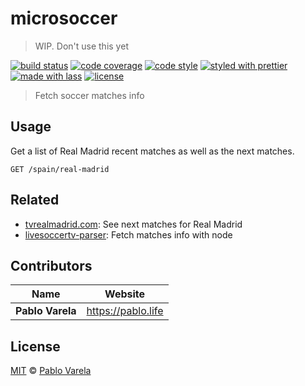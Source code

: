 # microsoccer

> WIP. Don't use this yet

[![build status](https://img.shields.io/travis/pablopunk/microsoccer.svg)](https://travis-ci.org/pablopunk/microsoccer)
[![code coverage](https://img.shields.io/codecov/c/github/pablopunk/microsoccer.svg)](https://codecov.io/gh/pablopunk/microsoccer)
[![code style](https://img.shields.io/badge/code_style-XO-5ed9c7.svg)](https://github.com/sindresorhus/xo)
[![styled with prettier](https://img.shields.io/badge/styled_with-prettier-ff69b4.svg)](https://github.com/prettier/prettier)
[![made with lass](https://img.shields.io/badge/made_with-lass-95CC28.svg)](https://lass.js.org)
[![license](https://img.shields.io/github/license/pablopunk/microsoccer.svg)](<>)

> Fetch soccer matches info


## Usage

Get a list of Real Madrid recent matches as well as the next matches.

`GET /spain/real-madrid`


## Related

* [tvrealmadrid.com](https://github.com/pablopunk/tvrealmadrid.com): See next matches for Real Madrid
* [livesoccertv-parser](https://github.com/pablopunk/livesoccertv-parser): Fetch matches info with node


## Contributors

| Name             | Website              |
| ---------------- | -------------------- |
| **Pablo Varela** | <https://pablo.life> |


## License

[MIT](LICENSE) © [Pablo Varela](https://pablo.life)
